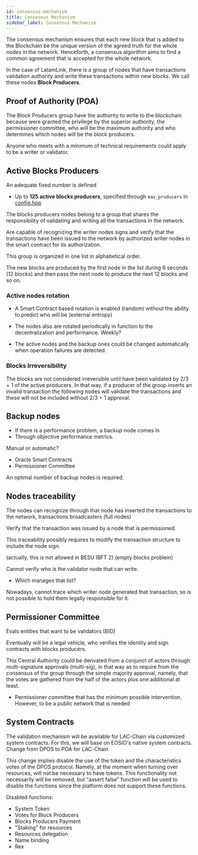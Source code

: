 ```yaml
---
id: consensus-mechanism
title: Consensus Mechanism
sidebar_label: Consensus Mechanism
---
```


The consensus mechanism ensures that each new block that is added to the Blockchain be the unique version of the agreed truth for the whole nodes in the network. Henceforth, a consensus algorithm aims to find a common agreement that is accepted for the whole network.

In the case of LatamLink, there is a group of nodes that have transactions validation authority and write these transactions within new blocks. We call these nodes **Block Producers**.

## Proof of Authority (POA)

The Block Producers group have the authority to write to the blockchain because were granted the privilege by the superior authority, the permissioner committee, who will be the maximum authority and who determines which nodes will be the block producers.

Anyone who meets with a minimum of technical requirements could apply to be a writer or validator.

## Active Blocks Producers

An adequate fixed number is defined

- Up to **125 active blocks producers**, specified through `max_producers` in [config.hpp](https://github.com/EOSIO/eos/blob/master/libraries/chain/include/eosio/chain/config.hpp#L106)


The blocks producers nodes belong to a group that shares the responsibility of validating and writing all the transactions in the network.

Are capable of recognizing the writer nodes signs and verify that the transactions have been issued to the network by authorized writer nodes in the smart contract for its authorization.

This group is organized in one list in alphabetical order.

The new blocks are produced by the first node in the list during 6 seconds (12 blocks) and then pass the next node to produce the next 12 blocks and so on.

### Active nodes rotation

- A Smart Contract based rotation is enabled (random) without the ability to predict who will be (external entropy)

- The nodes also are rotated periodically in function to the decentralization and performance. Weekly?

- The active nodes and the backup ones could be changed automatically when operation failures are detected.


### Blocks Irreversibility

The blocks are not considered irreversible until have been validated by 2/3 + 1 of the active producers. In that way, if a producer of the group inserts an invalid transaction the following nodes will validate the transactions and these will not be included without 2/3 + 1 approval.


## Backup nodes
- If there is a performance problem, a backup node comes in
- Through objective performance metrics.

Manual or automatic?

-  Oracle Smart Contracts
-  Permissioner Committee

An optimal number of backup nodes is required.


## Nodes traceability
The nodes can recognize through that node has inserted the transactions to the network, transactions broadcasters (full nodes)

Verify that the transaction was issued by a node that is permissioned.

This traceability possibly requires to modify the transaction structure to include the node sign.

(actually, this is not allowed in BESU IBFT 2) (empty blocks problem)

Cannot verify who is the validator node that can write.

- Which manages that list?

Nowadays, cannot trace which writer node generated that transaction, so is not possible to hold them legally responsible for it.



## Permissioner Committee

Evals entities that want to be validators (BID)

Eventually will be a legal vehicle, who verifies the identity and sign contracts with blocks producers.

This Central Authority could be derivated from a conjunct of actors through multi-signature approvals (multi-sig), in that way as to require from the consensus of the group through the simple majority approval, namely, that the votes are gathered from the half of the actors plus one additional at least.

- Permissioner committee that has the minimum possible intervention. However, to be a public network that is needed

## System Contracts

The validation mechanism will be available for LAC-Chain via customized system contracts. For this, we will base on EOSIO's native system contracts.  Change from DPOS to POA for LAC-Chain

This change implies disable the use of the token and the characteristics votes of the DPOS protocol. Namely, at the moment when turning over resources, will not be necessary to have tokens. This functionality not necessarily will be removed, but "assert false" function will be used to disable the functions since the platform does not support these functions.

Disabled functions:

 - System Token
 - Votes for Block Producers
 - Blocks Producers Payment
 - "Staking" for resources
 - Resources delegation
 - Name binding
 - Rex

